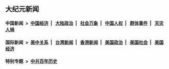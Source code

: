 ## 大纪元新闻

#### 中国新闻 &nbsp;>&nbsp; [中国经济](indexes/ncid283/README.md?09152045) &nbsp;| &nbsp; [大陆政治](indexes/ncid277/README.md?09152045) &nbsp;| &nbsp; [社会万象](indexes/ncid282/README.md?09152045) &nbsp;| &nbsp; [中国人权](indexes/ncid278/README.md?09152045) &nbsp;| &nbsp; [群体事件](indexes/ncid279/README.md?09152045) &nbsp;| &nbsp; [天灾人祸](indexes/ncid280/README.md?09152045)

#### 国际新闻 &nbsp;>&nbsp; [美中关系](indexes/nf1412576/README.md?09152045) &nbsp;| &nbsp; [台湾新闻](indexes/ncid1349361/README.md?09152045) &nbsp;| &nbsp; [香港新闻](indexes/ncid1349362/README.md?09152045) &nbsp;| &nbsp; [美国政治](indexes/ncid1078159/README.md?09152045) &nbsp;| &nbsp; [美国社会](indexes/ncid1078160/README.md?09152045) &nbsp;| &nbsp; [美国经济](indexes/ncid1078158/README.md?09152045)

#### 特别专题 &nbsp;>&nbsp; [中共百年历史](https://github.com/epoch-news/epoch-special/blob/master/README.md?09152045)  
